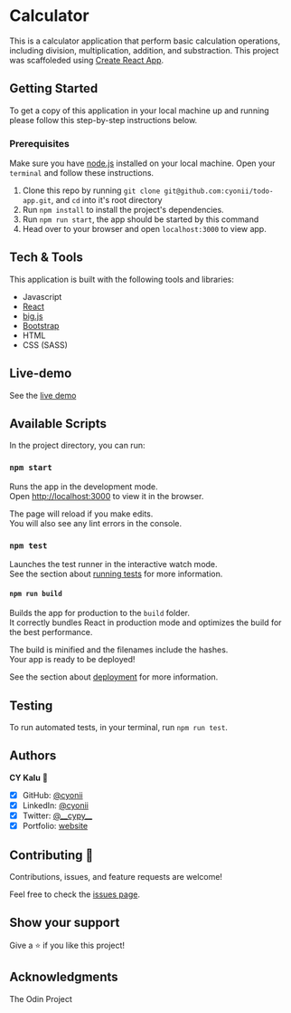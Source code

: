 # Calculator

This is a calculator application that perform basic calculation operations, including division, multiplication, addition, and substraction. This project was scaffoleded using [Create React App](https://github.com/facebook/create-react-app).

## Getting Started

To get a copy of this application in your local machine up and running please follow this step-by-step instructions below.

### Prerequisites

Make sure you have [node.js](https://nodejs.org/) installed on your local machine. Open your `terminal` and follow these instructions.

1. Clone this repo by running ```git clone git@github.com:cyonii/todo-app.git```, and `cd` into it's root directory
2. Run `npm install` to install the project's dependencies.
3. Run `npm run start`, the app should be started by this command
4. Head over to your browser and open `localhost:3000` to view app.

## Tech & Tools

This application is built with the following tools and libraries:

- Javascript
- [React](https://github.com/facebook/react)
- [big.js](https://github.com/MikeMcl/big.js/)
- [Bootstrap](https://github.com/twbs/bootstrap)
- HTML
- CSS (SASS)

## Live-demo

See the [live demo](https://calcux.herokuapp.com/)

## Available Scripts

In the project directory, you can run:

### `npm start`

Runs the app in the development mode.\
Open [http://localhost:3000](http://localhost:3000) to view it in the browser.

The page will reload if you make edits.\
You will also see any lint errors in the console.

### `npm test`

Launches the test runner in the interactive watch mode.\
See the section about [running tests](https://facebook.github.io/create-react-app/docs/running-tests) for more information.

#### `npm run build`

Builds the app for production to the `build` folder.\
It correctly bundles React in production mode and optimizes the build for the best performance.

The build is minified and the filenames include the hashes.\
Your app is ready to be deployed!

See the section about [deployment](https://facebook.github.io/create-react-app/docs/deployment) for more information.

## Testing

To run automated tests, in your terminal, run `npm run test`.

## Authors

**CY Kalu** 👤

- [x] GitHub: [@cyonii](https://github.com/cyonii)
- [x] LinkedIn: [@cyonii](https://www.linkedin.com/in/cyonii/)
- [x] Twitter: [@\_\_cypy\_\_](https://twitter.com/__cypy__)
- [x] Portfolio: [website](https://cykalu.me)

## Contributing 🤝

Contributions, issues, and feature requests are welcome!

Feel free to check the [issues page](issues/).

## Show your support

Give a ⭐️ if you like this project!

## Acknowledgments

The Odin Project
